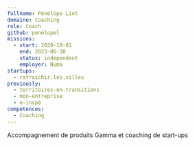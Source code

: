 ```yaml
---
fullname: Pénélope Liot
domaine: Coaching
role: Coach
github: penelopel
missions:
  - start: 2020-10-01
    end: 2023-06-30
    status: independent
    employer: Numa
startups:
  - rafraichir.les.villes
previously:
  - territoires-en-transitions
  - mon-entreprise
  - e-inspé
competences:
  - Coaching
---
```

Accompagnement de produits Gamma et coaching de start-ups
